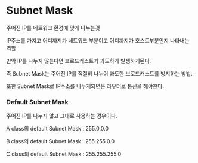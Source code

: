 # Subnet Mask
주어진 IP를 네트워크 환경에 맞게 나누는것

IP주소를 가지고 어디까지가 네트워크 부분이고 어디까지가 호스트부분인지 나타내는 역할

만약 IP를 나누지 않는다면 브로드캐스트가 과도하게 발생하게된다.

즉 Subnet Mask는 주어진 IP를 적절히 나누어 과도한 브로드캐스트를 방지하는 방법.

또한 Subnet Mask로 IP주소를 나누게되면은 라우터로 통신을 해야한다.

### Default Subnet Mask
주어진 IP를 나누지 않고 그대로 사용하는 경우이다.

A class의 default Subnet Mask : 255.0.0.0

B class의 default Subnet Mask : 255.255.0.0

C class의 default Subnet Mask : 255.255.255.0
